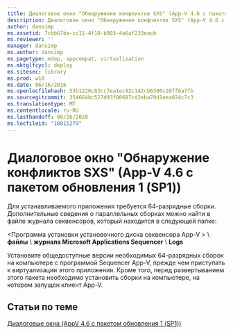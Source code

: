 ```yaml
---
title: Диалоговое окно "Обнаружение конфликтов SXS" (App-V 4.6 с пакетом обновления 1 (SP1))
description: Диалоговое окно "Обнаружение конфликтов SXS" (App-V 4.6 с пакетом обновления 1 (SP1))
author: dansimp
ms.assetid: 7cbb67ba-cc11-4f10-b903-4a6af233eacb
ms.reviewer: ''
manager: dansimp
ms.author: dansimp
ms.pagetype: mdop, appcompat, virtualization
ms.mktglfcycl: deploy
ms.sitesec: library
ms.prod: w10
ms.date: 06/16/2016
ms.openlocfilehash: 53b1220c83cc7ea1ec92c142cb6300c20ff6a7fb
ms.sourcegitcommit: 354664bc527d93f80687cd2eba70d1eea024c7c3
ms.translationtype: MT
ms.contentlocale: ru-RU
ms.lasthandoff: 06/26/2020
ms.locfileid: "10815279"
---
```

# Диалоговое окно "Обнаружение конфликтов SXS" (App-V 4.6 с пакетом обновления 1 (SP1))


Для устанавливаемого приложения требуется 64-разрядные сборки. Дополнительные сведения о параллельных сборках можно найти в файле журнала секвенсоров, который находится в следующей папке:

&lt;Программа установки установочного диска секвенсора App-V &gt;  \\ **файлы**  \\  **журнала Microsoft Applications Sequencer**  \\  **Logs**

Установите общедоступные версии необходимых 64-разрядных сборок на компьютере с программой Sequencer App-V, прежде чем приступать к виртуализации этого приложения. Кроме того, перед развертыванием этого пакета необходимо установить сборки на компьютере, на котором запущен клиент App-V.

## Статьи по теме


[Диалоговые окна (AppV 4.6 с пакетом обновления 1 (SP1))](dialog-boxes--appv-46-sp1-.md)

 

 





